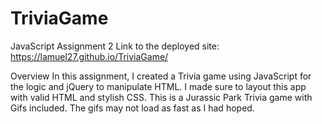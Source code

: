 # TriviaGame
JavaScript Assignment 2
Link to the deployed site:
https://lamuel27.github.io/TriviaGame/

Overview
In this assignment, I created a Trivia game using JavaScript for the logic and jQuery to manipulate HTML. I made sure to layout this app with valid HTML and stylish CSS.
This is a Jurassic Park Trivia game with Gifs included.
The gifs may not load as fast as I had hoped.
